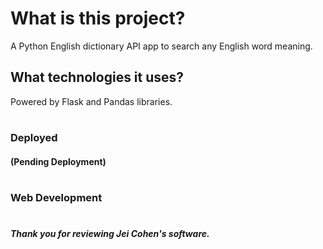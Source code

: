 # What is this project?
A Python English dictionary API app to search any English word meaning.


## What technologies it uses?
Powered by Flask and Pandas libraries. 
#

### Deployed
#### (Pending Deployment)
#

### Web Development
#

##### Thank you for reviewing Jei Cohen's software.